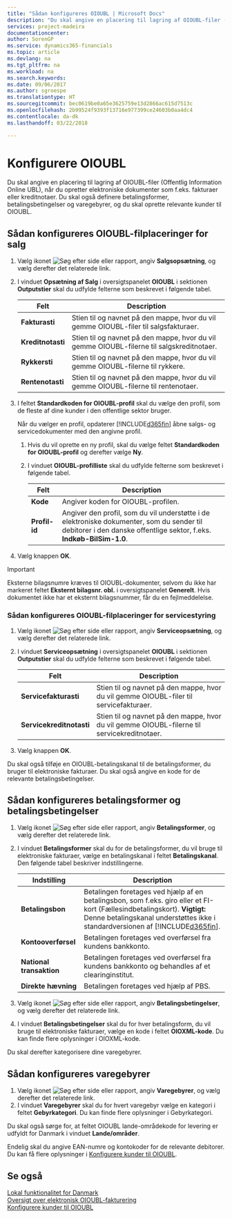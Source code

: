 ```yaml
---
title: "Sådan konfigureres OIOUBL | Microsoft Docs"
description: "Du skal angive en placering til lagring af OIOUBL-filer (Offentlig Information Online UBL), når du opretter elektroniske dokumenter som f.eks. fakturaer eller kreditnotaer. Du skal også definere betalingsformer, betalingsbetingelser og varegebyrer, og du skal oprette relevante kunder til OIOUBL."
services: project-madeira
documentationcenter: 
author: SorenGP
ms.service: dynamics365-financials
ms.topic: article
ms.devlang: na
ms.tgt_pltfrm: na
ms.workload: na
ms.search.keywords: 
ms.date: 09/06/2017
ms.author: sgroespe
ms.translationtype: HT
ms.sourcegitcommit: bec0619be0a65e3625759e13d2866ac615d7513c
ms.openlocfilehash: 2b99524f9393f13716e977399ce24603b0aa4dc4
ms.contentlocale: da-dk
ms.lasthandoff: 03/22/2018

---
```

# <a name="set-up-oioubl"></a>Konfigurere OIOUBL
Du skal angive en placering til lagring af OIOUBL-filer (Offentlig Information Online UBL), når du opretter elektroniske dokumenter som f.eks. fakturaer eller kreditnotaer. Du skal også definere betalingsformer, betalingsbetingelser og varegebyrer, og du skal oprette relevante kunder til OIOUBL.  

## <a name="to-set-up-oioubl-file-locations-for-sales-and-receivables"></a>Sådan konfigureres OIOUBL-filplaceringer for salg  

1.  Vælg ikonet ![Søg efter side eller rapport](../../media/ui-search/search_small.png "Ikonet Søg efter side eller rapport"), angiv **Salgsopsætning**, og vælg derefter det relaterede link.  
2.  I vinduet **Opsætning af Salg** i oversigtspanelet **OIOUBL** i sektionen **Outputstier** skal du udfylde felterne som beskrevet i følgende tabel.  

    |Felt|Description|  
    |---------------------------------|---------------------------------------|  
    |**Fakturasti**|Stien til og navnet på den mappe, hvor du vil gemme OIOUBL-filer til salgsfakturaer.|  
    |**Kreditnotasti**|Stien til og navnet på den mappe, hvor du vil gemme OIOUBL-filerne til salgskreditnotaer.|  
    |**Rykkersti**|Stien til og navnet på den mappe, hvor du vil gemme OIOUBL-filerne til rykkere.|  
    |**Rentenotasti**|Stien til og navnet på den mappe, hvor du vil gemme OIOUBL-filerne til rentenotaer.|  

3.  I feltet **Standardkoden for OIOUBL-profil** skal du vælge den profil, som de fleste af dine kunder i den offentlige sektor bruger.  

    Når du vælger en profil, opdaterer [!INCLUDE[d365fin](../../includes/d365fin_md.md)] åbne salgs- og servicedokumenter med den angivne profil.  

    1.  Hvis du vil oprette en ny profil, skal du vælge feltet **Standardkoden for OIOUBL-profil** og derefter vælge **Ny**.  
    2.  I vinduet **OIOUBL-profilliste** skal du udfylde felterne som beskrevet i følgende tabel.  

        |Felt|Description|  
        |---------------------------------|---------------------------------------|  
        |**Kode**|Angiver koden for OIOUBL-profilen.|  
        |**Profil-id**|Angiver den profil, som du vil understøtte i de elektroniske dokumenter, som du sender til debitorer i den danske offentlige sektor, f.eks. **Indkøb-BilSim-1.0**.|  

4.  Vælg knappen **OK**.  

> [!IMPORTANT]  
>  Eksterne bilagsnumre kræves til OIOUBL-dokumenter, selvom du ikke har markeret feltet **Eksternt bilagsnr. obl.** i oversigtspanelet **Generelt**. Hvis dokumentet ikke har et eksternt bilagsnummer, får du en fejlmeddelelse.  

### <a name="to-set-up-oioubl-file-locations-for-service-management"></a>Sådan konfigureres OIOUBL-filplaceringer for servicestyring  

1.  Vælg ikonet ![Søg efter side eller rapport](../../media/ui-search/search_small.png "Ikonet Søg efter side eller rapport"), angiv **Serviceopsætning**, og vælg derefter det relaterede link.  
2.  I vinduet **Serviceopsætning** i oversigtspanelet **OIOUBL** i sektionen **Outputstier** skal du udfylde felterne som beskrevet i følgende tabel.  

    |Felt|Description|  
    |---------------------------------|---------------------------------------|  
    |**Servicefakturasti**|Stien til og navnet på den mappe, hvor du vil gemme OIOUBL-filer til servicefakturaer.|  
    |**Servicekreditnotasti**|Stien til og navnet på den mappe, hvor du vil gemme OIOUBL-filerne til servicekreditnotaer.|  

3.  Vælg knappen **OK**.  

Du skal også tilføje en OIOUBL-betalingskanal til de betalingsformer, du bruger til elektroniske fakturaer. Du skal også angive en kode for de relevante betalingsbetingelser.  

## <a name="to-set-up-payment-methods-and-payments-terms"></a>Sådan konfigureres betalingsformer og betalingsbetingelser  
1.  Vælg ikonet ![Søg efter side eller rapport](../../media/ui-search/search_small.png "Ikonet Søg efter side eller rapport"), angiv **Betalingsformer**, og vælg derefter det relaterede link.  
2.  I vinduet **Betalingsformer** skal du for de betalingsformer, du vil bruge til elektroniske fakturaer, vælge en betalingskanal i feltet **Betalingskanal**. Den følgende tabel beskriver indstillingerne.  

    |Indstilling|Description|  
    |-------------------------------------|---------------------------------------|  
    |**Betalingsbon**|Betalingen foretages ved hjælp af en betalingsbon, som f.eks. giro eller et FI-kort (Fællesindbetalingskort). **Vigtigt:** Denne betalingskanal understøttes ikke i standardversionen af [!INCLUDE[d365fin](../../includes/d365fin_md.md)].|  
    |**Kontooverførsel**|Betalingen foretages ved overførsel fra kundens bankkonto.|  
    |**National transaktion**|Betalingen foretages ved overførsel fra kundens bankkonto og behandles af et clearinginstitut.|  
    |**Direkte hævning**|Betalingen foretages ved hjælp af PBS.|  

3.  Vælg ikonet ![Søg efter side eller rapport](../../media/ui-search/search_small.png "Ikonet Søg efter side eller rapport"), angiv **Betalingsbetingelser**, og vælg derefter det relaterede link.  
4.  I vinduet **Betalingsbetingelser** skal du for hver betalingsform, du vil bruge til elektroniske fakturaer, vælge en kode i feltet **OIOXML-kode**. Du kan finde flere oplysninger i OIOXML-kode.  

Du skal derefter kategorisere dine varegebyrer.  

## <a name="to-set-up-item-charges"></a>Sådan konfigureres varegebyrer  
1.  Vælg ikonet ![Søg efter side eller rapport](../../media/ui-search/search_small.png "Ikonet Søg efter side eller rapport"), angiv **Varegebyrer**, og vælg derefter det relaterede link.  
2.  I vinduet **Varegebyrer** skal du for hvert varegebyr vælge en kategori i feltet **Gebyrkategori**. Du kan finde flere oplysninger i Gebyrkategori.  

Du skal også sørge for, at feltet OIOUBL lande-områdekode for levering er udfyldt for Danmark i vinduet **Lande/områder**.  

Endelig skal du angive EAN-numre og kontokoder for de relevante debitorer. Du kan få flere oplysninger i [Konfigurere kunder til OIOUBL](how-to-set-up-customers-for-oioubl.md).  

## <a name="see-also"></a>Se også  
[Lokal funktionalitet for Danmark](denmark-local-functionality.md)  
[Oversigt over elektronisk OIOUBL-fakturering](oioubl-electronic-invoicing-overview.md)   
[Konfigurere kunder til OIOUBL](how-to-set-up-customers-for-oioubl.md)   


